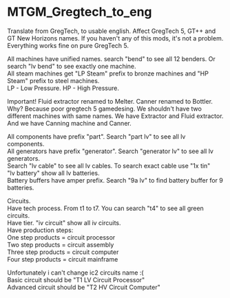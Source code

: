 # MTGM_Gregtech_to_eng
Translate from GregTech, to usable english. Affect GregTech 5, GT++ and GT New Horizons names. If you haven't any of this mods, it's not a problem. Everything works fine on pure GregTech 5.  

All machines have unified names. search "bend" to see all 12 benders. Or search "lv bend" to see exactly one machine.  
All steam machines get "LP Steam" prefix to bronze machines and "HP Steam" prefix to steel machines.  
LP - Low Pressure. HP - High Pressure.  

Important! Fluid extractor renamed to Melter. Canner renamed to Bottler.  
Why? Because poor gregtech 5 gamedesing. We shouldn't have two different machines with same names. We have Extractor and Fluid extractor. And we have Canning machine and Canner.   

All components have prefix "part". Search "part lv" to see all lv components.  
All generators have prefix "generator". Search "generator lv" to see all lv generators.  
Search "lv cable" to see all lv cables. To search exact cable use "1x tin"  
"lv battery" show all lv batteries.  
Battery buffers have amper prefix. Search "9a lv" to find battery buffer for 9 batteries.  

Circuits.  
Have tech process. From t1 to t7. You can search "t4" to see all green circuits.  
Have tier. "iv circuit" show all iv circuits.  
Have production steps:  
One step products = circuit processor  
Two step products = circuit assembly  
Three step products = circuit computer  
Four step products = circuit mainframe  

Unfortunately i can't change ic2 circuits name :(  
Basic circuit should be "T1 LV Circuit Processor"  
Advanced circuit should be "T2 HV Circuit Computer"   

